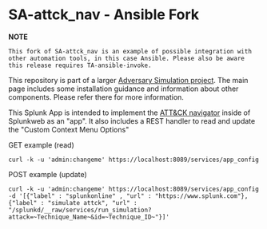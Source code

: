 # SA-attck_nav - Ansible Fork

**NOTE**
```
This fork of SA-attck_nav is an example of possible integration with 
other automation tools, in this case Ansible. Please also be aware this release requires TA-ansible-invoke.
```

This repository is part of a larger [Adversary Simulation project](https://github.com/timfrazier1/AdversarySimulation).  The main page includes some installation guidance and information about other components.  Please refer there for more information. 


This Splunk App is intended to implement the [ATT&CK navigator](https://github.com/mitre/attack-navigator) inside of Splunkweb as an "app".
It also includes a REST handler to read and update the "Custom Context Menu Options"

GET example (read)
```
curl -k -u 'admin:changeme' https://localhost:8089/services/app_config
```

POST example (update)
```
curl -k -u 'admin:changeme' https://localhost:8089/services/app_config -d '[{"label" : "splunkonline" , "url" : "https://www.splunk.com"},{"label" : "simulate attck", "url" : "/splunkd/__raw/services/run_simulation?attack=~Technique_Name~&id=~Technique_ID~"}]'
```

